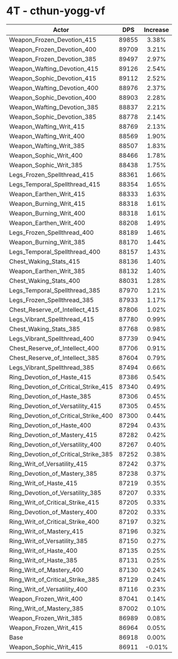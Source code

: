 # 4T - cthun-yogg-vf
| Actor | DPS | Increase |
|---|:---:|:---:|
|Weapon_Frozen_Devotion_415|89855|3.38%|
|Weapon_Frozen_Devotion_400|89709|3.21%|
|Weapon_Frozen_Devotion_385|89497|2.97%|
|Weapon_Wafting_Devotion_415|89126|2.54%|
|Weapon_Sophic_Devotion_415|89112|2.52%|
|Weapon_Wafting_Devotion_400|88976|2.37%|
|Weapon_Sophic_Devotion_400|88903|2.28%|
|Weapon_Wafting_Devotion_385|88837|2.21%|
|Weapon_Sophic_Devotion_385|88778|2.14%|
|Weapon_Wafting_Writ_415|88769|2.13%|
|Weapon_Wafting_Writ_400|88569|1.90%|
|Weapon_Wafting_Writ_385|88507|1.83%|
|Weapon_Sophic_Writ_400|88466|1.78%|
|Weapon_Sophic_Writ_385|88438|1.75%|
|Legs_Frozen_Spellthread_415|88361|1.66%|
|Legs_Temporal_Spellthread_415|88354|1.65%|
|Weapon_Earthen_Writ_415|88333|1.63%|
|Weapon_Burning_Writ_415|88318|1.61%|
|Weapon_Burning_Writ_400|88318|1.61%|
|Weapon_Earthen_Writ_400|88208|1.49%|
|Legs_Frozen_Spellthread_400|88189|1.46%|
|Weapon_Burning_Writ_385|88170|1.44%|
|Legs_Temporal_Spellthread_400|88157|1.43%|
|Chest_Waking_Stats_415|88136|1.40%|
|Weapon_Earthen_Writ_385|88132|1.40%|
|Chest_Waking_Stats_400|88031|1.28%|
|Legs_Temporal_Spellthread_385|87970|1.21%|
|Legs_Frozen_Spellthread_385|87933|1.17%|
|Chest_Reserve_of_Intellect_415|87806|1.02%|
|Legs_Vibrant_Spellthread_415|87780|0.99%|
|Chest_Waking_Stats_385|87768|0.98%|
|Legs_Vibrant_Spellthread_400|87739|0.94%|
|Chest_Reserve_of_Intellect_400|87706|0.91%|
|Chest_Reserve_of_Intellect_385|87604|0.79%|
|Legs_Vibrant_Spellthread_385|87494|0.66%|
|Ring_Devotion_of_Haste_415|87386|0.54%|
|Ring_Devotion_of_Critical_Strike_415|87340|0.49%|
|Ring_Devotion_of_Haste_385|87306|0.45%|
|Ring_Devotion_of_Versatility_415|87305|0.45%|
|Ring_Devotion_of_Critical_Strike_400|87300|0.44%|
|Ring_Devotion_of_Haste_400|87294|0.43%|
|Ring_Devotion_of_Mastery_415|87282|0.42%|
|Ring_Devotion_of_Versatility_400|87267|0.40%|
|Ring_Devotion_of_Critical_Strike_385|87252|0.38%|
|Ring_Writ_of_Versatility_415|87242|0.37%|
|Ring_Devotion_of_Mastery_385|87238|0.37%|
|Ring_Writ_of_Haste_415|87219|0.35%|
|Ring_Devotion_of_Versatility_385|87207|0.33%|
|Ring_Writ_of_Critical_Strike_415|87205|0.33%|
|Ring_Devotion_of_Mastery_400|87202|0.33%|
|Ring_Writ_of_Critical_Strike_400|87197|0.32%|
|Ring_Writ_of_Mastery_415|87196|0.32%|
|Ring_Writ_of_Versatility_385|87150|0.27%|
|Ring_Writ_of_Haste_400|87135|0.25%|
|Ring_Writ_of_Haste_385|87131|0.25%|
|Ring_Writ_of_Mastery_400|87130|0.24%|
|Ring_Writ_of_Critical_Strike_385|87129|0.24%|
|Ring_Writ_of_Versatility_400|87116|0.23%|
|Weapon_Frozen_Writ_400|87041|0.14%|
|Ring_Writ_of_Mastery_385|87002|0.10%|
|Weapon_Frozen_Writ_385|86989|0.08%|
|Weapon_Frozen_Writ_415|86964|0.05%|
|Base|86918|0.00%|
|Weapon_Sophic_Writ_415|86911|-0.01%|
